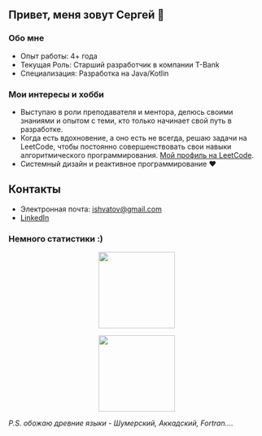 ## Привет, меня зовут Сергей 👋

### Обо мне
- Опыт работы: 4+ года
- Текущая Роль: Старший разработчик в компании T-Bank
- Специализация: Разработка на Java/Kotlin

### Мои интересы и хобби

- Выступаю в роли преподавателя и ментора, делюсь своими знаниями и опытом с теми, кто только начинает свой путь в разработке.
- Когда есть вдохновение, а оно есть не всегда, решаю задачи на LeetCode, чтобы постоянно совершенствовать свои навыки алгоритмического программирования. [Мой профиль на LeetCode](https://leetcode.com/u/shvatov/).
- Системный дизайн и реактивное программирование :heart:

## Контакты
- Электронная почта: ishvatov@gmail.com
- [LinkedIn](https://ru.linkedin.com/in/sergey-khvatov-7051871b7)

### Немного статистики :)

<p align='center'>
   <a href="https://github.com/SHvatov/github-readme-stats">
     <img height=150 src="https://github-readme-stats.vercel.app/api/top-langs/?username=SHvatov&layout=compact"/></a>
</p>

<p align='center'>
   <a href="https://github.com/SHvatov/github-readme-stats">
     <img height=150 src="https://github-readme-stats.vercel.app/api?username=SHvatov&show_icons=true&theme=dracula"/></a>
</p>

_P.S. обожаю древние языки - Шумерский, Аккадский, Fortran...._
